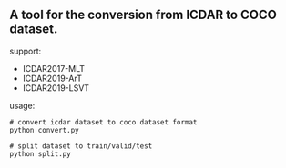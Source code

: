 A tool for the conversion from ICDAR to COCO dataset.
---

support:
* ICDAR2017-MLT
* ICDAR2019-ArT
* ICDAR2019-LSVT

usage:
```shell script
# convert icdar dataset to coco dataset format 
python convert.py

# split dataset to train/valid/test
python split.py
```
